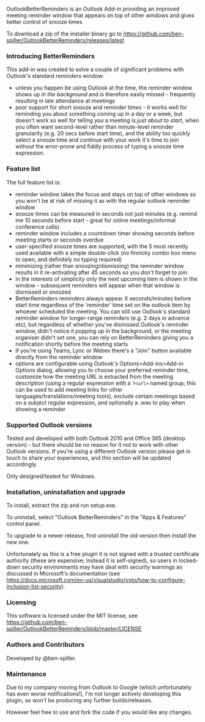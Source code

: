 OutlookBetterReminders is an Outlook Add-in providing an improved meeting reminder window that appears on top of other windows and gives better control of snooze times

To download a zip of the installer binary go to https://github.com/ben-spiller/OutlookBetterReminders/releases/latest

### Introducing BetterReminders
This add-in was created to solve a couple of significant problems with Outlook's standard reminders window:
- unless you happen be using Outlook at the time, the reminder window shows up _in the background_ and is therefore easily missed - frequently resulting in late attendance at meetings
- poor support for short snooze and reminder times - it works well for reminding you about something coming up in a day or a week, but doesn't work so well for telling you a meeting is _just about to start_, when you often want second-level rather than minute-level reminder granularity (e.g. 20 secs before start time), and the ability too quickly select a snooze time and continue with your work it's time to join without the error-prone and fiddly process of typing a snooze time expression. 

### Feature list
The full feature list is:
- reminder window takes the focus and stays on top of other windows so you won't be at risk of missing it as with the regular outlook reminder window
- snooze times can be measured in seconds not just minutes (e.g. remind me 10 seconds before start - great for online meetings/informal conference calls)
- reminder window includes a countdown timer showing seconds before meeting starts or seconds overdue
- user-specified snooze times are supported, with the 5 most recently used available with a simple double-click (no finnicky combo box menu to open, and definitely no typing required)
- minimizing (rather than snoozing/dismissing) the reminder window results in it re-activating after 45 seconds so you don't forget to join
- in the interests of simplicity only the next upcoming item is shown in the window - subsequent reminders will appear when that window is dismissed or snoozed
- BetterReminders reminders always appear X seconds/minutes before start time regardless of the 'reminder' time set on the outlook item by whoever scheduled the meeting. You can still use Outlook's standard reminder window for longer-range reminders (e.g. 2 days in advance etc), but regardless of whether you've dismissed Outlook's reminder window, didn't notice it popping up in the background, or the meeting organiser didn't set one, you can rely on BetterReminders giving you a notification shortly before the meeting starts
- if you're using Teams, Lync or Webex there's a "Join" button available directly from the reminder window
- options are configurable using Outlook's Options>Add-ins>Add-in Options dialog, allowing you to choose your preferred reminder time, 
  customize how the meeting URL is extracted from the meeting description (using a regular expression with a `?<url>` named group; this can be used to add meeting links for other languages/translations/meeting tools), 
  exclude certain meetings based on a subject regular expression, and optionally a .wav to play when showing a reminder

### Supported Outlook versions
Tested and developed with both Outlook 2010 and Office 365 (desktop version) - but there should be no reason for it not to work with other Outlook versions. If you're using a different Outlook version please get in touch to share your experiences, and this section will be updated accordingly. 

Only designed/tested for Windows. 

### Installation, uninstallation and upgrade
To install, extract the zip and run setup.exe. 

To uninstall, select "Outlook BetterReminders" in the "Apps & Features" control panel. 

To upgrade to a newer release, first uninstall the old version then install the new one. 

Unfortunately as this is a free plugin it is not signed with a trusted certificate authority (these are expensive; instead it is self-signed), 
so users in locked-down security environments may have deal with security warnings as discussed in Microsoft's documentation 
(see https://docs.microsoft.com/en-us/visualstudio/vsto/how-to-configure-inclusion-list-security).

### Licensing
This software is licensed under the MIT license, see https://github.com/ben-spiller/OutlookBetterReminders/blob/master/LICENSE

### Authors and Contributors
Developed by @ben-spiller. 

### Maintenance
Due to my company moving from Outlook to Google (which unfortunately has even worse notifications!), I'm not longer actively developing this plugin, so won't be producing any further builds/releases. 

However feel free to use and fork the code if you would like any changes. 
